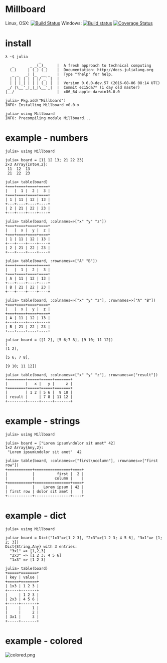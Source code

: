 # Millboard

Linux, OSX: [![Build Status](https://api.travis-ci.org/wookay/Millboard.jl.svg?branch=master)](https://travis-ci.org/wookay/Millboard.jl)
Windows: [![Build status](https://ci.appveyor.com/api/projects/status/3hjdk20juucb3kiw?svg=true)](https://ci.appveyor.com/project/wookay/Millboard.jl)
[![Coverage Status](https://coveralls.io/repos/wookay/Millboard.jl/badge.svg?branch=master&service=github)](https://coveralls.io/github/wookay/Millboard.jl?branch=master)

# install
```
λ ~$ julia
               _
   _       _ _(_)_     |  A fresh approach to technical computing
  (_)     | (_) (_)    |  Documentation: http://docs.julialang.org
   _ _   _| |_  __ _   |  Type "?help" for help.
  | | | | | | |/ _` |  |
  | | |_| | | | (_| |  |  Version 0.6.0-dev.57 (2016-08-06 08:14 UTC)
 _/ |\__'_|_|_|\__'_|  |  Commit ec15da7* (1 day old master)
|__/                   |  x86_64-apple-darwin16.0.0

julia> Pkg.add("Millboard")
INFO: Installing Millboard v0.0.x

julia> using Millboard
INFO: Precompiling module Millboard...
```

# example - numbers
```
julia> using Millboard

julia> board = [11 12 13; 21 22 23]
2×3 Array{Int64,2}:
 11  12  13
 21  22  23

julia> table(board)
+===+====+====+====+
|   |  1 |  2 |  3 |
+===+====+====+====+
| 1 | 11 | 12 | 13 |
+---+----+----+----+
| 2 | 21 | 22 | 23 |
+---+----+----+----+

julia> table(board, :colnames=>["x" "y" "z"])
+===+====+====+====+
|   |  x |  y |  z |
+===+====+====+====+
| 1 | 11 | 12 | 13 |
+---+----+----+----+
| 2 | 21 | 22 | 23 |
+---+----+----+----+

julia> table(board, :rownames=>["A" "B"])
+===+====+====+====+
|   |  1 |  2 |  3 |
+===+====+====+====+
| A | 11 | 12 | 13 |
+---+----+----+----+
| B | 21 | 22 | 23 |
+---+----+----+----+

julia> table(board, :colnames=>["x" "y" "z"], :rownames=>["A" "B"])
+===+====+====+====+
|   |  x |  y |  z |
+===+====+====+====+
| A | 11 | 12 | 13 |
+---+----+----+----+
| B | 21 | 22 | 23 |
+---+----+----+----+

julia> board = ([1 2], [5 6;7 8], [9 10; 11 12])
(
[1 2],

[5 6; 7 8],

[9 10; 11 12])

julia> table(board, :colnames=>["x" "y" "z"], :rownames=>["result"])
+========+=====+=====+=======+
|        |   x |   y |     z |
+========+=====+=====+=======+
|        | 1 2 | 5 6 |  9 10 |
| result |     | 7 8 | 11 12 |
+--------+-----+-----+-------+
```

# example - strings
```
julia> using Millboard

julia> board = ["Lorem ipsum\ndolor sit amet" 42]
1×2 Array{Any,2}:
 "Lorem ipsum\ndolor sit amet"  42

julia> table(board, :colnames=>["first\ncolumn"], :rownames=>["first row"])
+===========+================+====+
|           |          first |  2 |
|           |         column |    |
+===========+================+====+
|           |    Lorem ipsum | 42 |
| first row | dolor sit amet |    |
+-----------+----------------+----+
```

# example - dict
```
julia> using Millboard

julia> board = Dict("1x3"=>[1 2 3], "2x3"=>[1 2 3; 4 5 6], "3x1"=> [1; 2; 3])
Dict{String,Any} with 3 entries:
  "3x1" => [1,2,3]
  "2x3" => [1 2 3; 4 5 6]
  "1x3" => [1 2 3]

julia> table(board)
+=====+=======+
| key | value |
+=====+=======+
| 1x3 | 1 2 3 |
+-----+-------+
|     | 1 2 3 |
| 2x3 | 4 5 6 |
+-----+-------+
|     |     1 |
|     |     2 |
| 3x1 |     3 |
+-----+-------+
```


# example - colored
![colored.png](https://raw.github.com/wookay/Millboard.jl/master/doc/colored.png)
